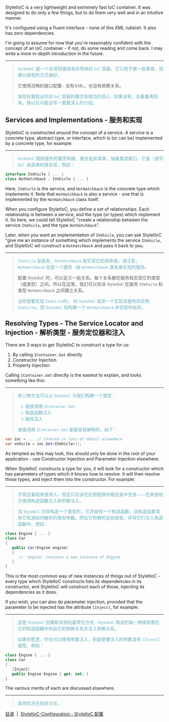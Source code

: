 StyletIoC is a very lightweight and extremely fast IoC container. It was designed to do only a few things, but to do them very well and in an intuitive manner.

It's configured using a fluent interface - none of this XML rubbish. It also has zero dependencies.

I'm going to assume for now that you're reasonably confident with the concept of an IoC container - if not, do some reading and come back. I may write a more in-depth introduction in the future.

---
><font color="#63aebb" face="微软雅黑">StyletIoC 是一个非常轻量级和非常快的 IoC 容器。它只用于做一些事情，但要以直观的方式做好。 

>它使用流畅的接口配置 - 没有XML，也没有依赖关系。

>我现在要假设你对 IoC 容器的概念有相当的信心 - 如果没有，去看看再回来。我以后可能会写一篇更深入的介绍。</font>

Services and Implementations - 服务和实现
----------------------------

StyletIoC is constructed around the concept of a service. A service is a concrete type, abstract type, or interface, which is (or can be) implemented by a concrete type, for example:

---
><font color="#63aebb" face="微软雅黑">StyletIoC 围绕服务的概念构建。服务是具体类，抽象类或接口，它是（或可以）由具体的类实现，例如：</font>

```csharp
interface IVehicle { ... }
class HotHatchback : IVehicle { ... }
```

Here, `IVehicle` is the service, and `HotHatchback` is the concrete type which implements it. Note that `HotHatchback` is also a service - one that is implemented by the `HotHatchback` class itself.

When you configure StyletIoC, you define a set of relationships. Each relationship is between a service, and the type (or types) which implement it. So here, we could tell StyletIoC "create a relationship between the service `IVehicle`, and the type `HotHatchback`".

Later, when you want an implementation of `IVehicle`, you can ask StyletIoC "give me an instance of something which implements the service `IVehicle`, and StyletIoC wil construct a `HotHatchback` and pass it back to you.

---
><font color="#63aebb" face="微软雅黑">`IVehicle` 是服务，`HotHatchback` 是实现它的具体类。请注意，`HotHatchback` 也是一个服务 - 由 `HotHatchback` 类本身实现的服务。

>配置 StyletIoC 时，可以定义一组关系。每个关系都在服务和实现它的类型（或类型）之间。所以在这里，我们可以告诉 StyletIoC 在服务 `IVehicle` 和类型 `HotHatchback` 之间建立关系。

>当你想要实现 `IVehicle`时， 向 StyletIoC 请求一个实现该服务的实例 `IVehicle`，而 StyletIoC 将构建一个 `HotHatchback` 并将其传给你。</font>

Resolving Types - The Service Locator and Injection - 解析类型 - 服务定位器和注入
---------------------------------------------------

There are 3 ways to get StyletIoC to construct a type for us:

1. By calling `IContainer.Get` directly
2. Constructor Injection
3. Property Injection

Calling `IContainer.Get` directly is the easiest to explain, and looks something like this:

---
><font color="#63aebb" face="微软雅黑">有三种方法可以让 StyletIoC 为我们构建一个类型：
>1. 直接调用 `IContainer.Get`
>2. 构造函数注入
>3. 属性注入

>直接调用 `IContainer.Get` 是最容易解释的，如下：</font>

```csharp
var ioc = ... // Covered in lots of detail elsewhere
var vehicle = ioc.Get<IVehicle>();
```

As tempted as this may look, this should only be done in the root of your application - use Constructor Injection and Parameter Injection elsewhere.

When StyletIoC constructs a type for you, it will look for a constructor which has parameters of types which it knows how to resolve. It will then resolve those types, and inject them into the constructor. For example:

---
><font color="#63aebb" face="微软雅黑">尽管这看起来很诱人，但这只应该在应用程序的根目录中完成——在其他地方使用构造函数注入和参数注入。

>当 StyletIoC 为你构造一个类型时，它将查找一个构造函数，该构造函数具有它知道如何解析的类型参数。然后它将解析这些类型，并将它们注入构造函数中。例如：</font>

```csharp
class Engine { ... }
class Car
{
   public Car(Engine engine)
   {
      // 'engine' contains a new instance of Engine
   }
}
```

This is the most common way of new instances of things out of StyletIoC - every type which StyletIoC constructs lists its dependencies in its constructor, and StyletIoC will construct each of those, injecting *its* dependencies as it does.

If you wish, you can also do parameter injection, provided that the parameter to be injected has the attribute `[Inject]`, for example:

---
><font color="#63aebb" face="微软雅黑">这是 StyletIoC 创建新实例的最常见方式 - StyletIoC 构造的每一种类型都在它的构造函数中列出它的依赖关系并注入依赖关系。

>如果你愿意，你也可以使用参数注入，前提是要注入的参数具有 `[Inject]` 属性，例如：</font>

```csharp
class Engine { ... }
class Car
{
   [Inject]
   public Engine Engine { get; set; }
}
```

The various merits of each are discussed elsewhere.

---
><font color="#63aebb" face="微软雅黑">其他优点在别处讨论。</font>

[目录](./../Index.md)&nbsp;&nbsp;|&nbsp;&nbsp;[StyletIoC-Configuration - StyletIoC 配置](./StyletIoC-Configuration.md)